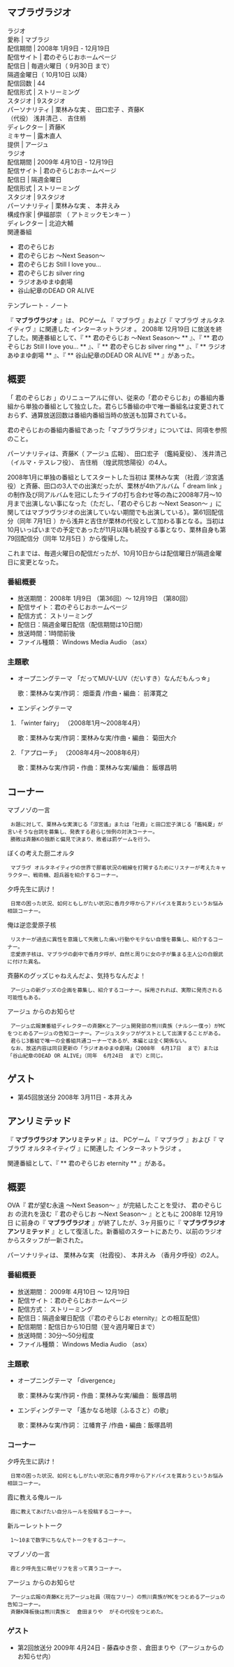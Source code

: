 マブラヴラジオ  
---  
ラジオ  
愛称  |  マブラジ   
配信期間  |  2008年  1月9日  \-  12月19日   
配信サイト  |  君のぞらじおホームページ   
配信日  |  毎週火曜日（  9月30日  まで）   
隔週金曜日（  10月10日  以降）  
配信回数  |  44   
配信形式  |  ストリーミング   
スタジオ  |  9スタジオ   
パーソナリティ  |  栗林みな実  、  田口宏子  、斉藤K   
（代役）  浅井清己  、  吉住梢  
ディレクター  |  斉藤K   
ミキサー  |  露木直人   
提供  |  アージュ   
ラジオ  
配信期間  |  2009年  4月10日  \-  12月19日   
配信サイト  |  君のぞらじおホームページ   
配信日  |  隔週金曜日   
配信形式  |  ストリーミング   
スタジオ  |  9スタジオ   
パーソナリティ  |  栗林みな実  、  本井えみ   
構成作家  |  伊福部崇  （  アトミックモンキー  ）   
ディレクター  |  北迫大輔   
関連番組  
  
  * 君のぞらじお 
  * 君のぞらじお 〜Next Season〜 
  * 君のぞらじお Still I love you… 
  * 君のぞらじお silver ring 
  * ラジオあゆまゆ劇場 
  * 谷山紀章のDEAD OR ALIVE 

  
テンプレート  \-  ノート  
  
『 **マブラヴラジオ** 』は、  PCゲーム  『  マブラヴ  』および『  マブラヴ オルタネイティヴ  』に関連した  インターネットラジオ  。
2008年  12月19日  に放送を終了した。関連番組として、『 ** 君のぞらじお 〜Next Season〜  ** 』、『 ** 君のぞらじお
Still I love you…  ** 』、『 ** 君のぞらじお silver ring  ** 』、『 ** ラジオあゆまゆ劇場  ** 』、『
** 谷山紀章のDEAD OR ALIVE  ** 』があった。

##  概要  

「  君のぞらじお
」のリニューアルに伴い、従来の「君のぞらじお」の番組内番組から単独の番組として独立した。君らじ5番組の中で唯一番組名は変更されておらず、通算放送回数は番組内番組当時の放送も加算されている。

君のぞらじおの番組内番組であった「マブラヴラジオ」については、同項を参照のこと。

パーソナリティは、斉藤K（  アージュ  広報）、  田口宏子  （鑑純夏役）、  浅井清己  （イルマ・テスレフ役）、  吉住梢
（煌武院悠陽役）の4人。

2008年1月に単独の番組としてスタートした当初は  栗林みな実  （社霞／涼宮遙役）と斉藤、田口の3人での出演だったが、栗林が4thアルバム「
dream link  」の制作及び同アルバムを冠にしたライブの打ち合わせ等の為に2008年7月～10月まで出演しない事になった（ただし、「君のぞらじお
〜Next Season〜 」に関してはマブラヴラジオの出演していない期間でも出演している）。第61回配信分（同年  7月1日
）から浅井と吉住が栗林の代役として加わる事となる。当初は10月いっぱいまでの予定であったが11月以降も続投する事となり、栗林自身も第79回配信分（同年
12月5日  ）から復帰した。

これまでは、毎週火曜日の配信だったが、10月10日からは配信曜日が隔週金曜日に変更となった。

###  番組概要  

  * 放送期間：  2008年  1月9日  （第36回）〜  12月19日  （第80回） 
  * 配信サイト：君のぞらじおホームページ 
  * 配信方式：  ストリーミング 
  * 配信日：隔週金曜日配信（配信期間は10日間） 
  * 放送時間：1時間前後 
  * ファイル種類：  Windows Media Audio  （asx） 

###  主題歌  

  * オープニングテーマ 「だってMUV-LUV（だいすき）なんだもんっ☆」 

     歌：栗林みな実/作詞：  畑亜貴  /作曲・編曲：  前澤寛之 
  * エンディングテーマ 

  1. 「winter fairy」 （2008年1月〜2008年4月） 

     歌：栗林みな実/作詞：栗林みな実/作曲・編曲：  菊田大介 
  2. 「アプローチ」 （2008年4月〜2008年6月） 

     歌：栗林みな実/作詞・作曲：栗林みな実/編曲：  飯塚昌明 

##  コーナー  

マブノゾの一言

     お題に対して、栗林みな実演じる「涼宮遙」または「社霞」と田口宏子演じる「鑑純夏」が言いそうな台詞を募集し、発表する君らじ恒例の対決コーナー。 
     勝敗は斉藤Kの独断と偏見で決まり、敗者は罰ゲームを行う。 
ぼくの考えた厨二オルタ

     マブラヴ オルタネイティヴの世界で膠着状況の戦線を打開するためにリスナーが考えたキャラクター、戦術機、超兵器を紹介するコーナー。 
夕呼先生に訊け！

     日常の困った状況、如何ともしがたい状況に香月夕呼からアドバイスを貰おうというお悩み相談コーナー。 
俺は逆恋愛原子核

     リスナーが過去に異性を意識して失敗した痛い行動やモテない自慢を募集し、紹介するコーナー。 
     恋愛原子核は、マブラヴの劇中で香月夕呼が、自然と周りに女の子が集まる主人公の白銀武に付けた異名。 
斉藤Kのグッズじゃねえんだよ、気持ちなんだよ！

     アージュの新グッズの企画を募集し、紹介するコーナー。採用されれば、実際に発売される可能性もある。 

アージュ  からのお知らせ

     アージュ広報兼番組ディレクターの斉藤Kとアージュ開発部の熊川貴族（ナルシー僕ゥ）がMCをつとめるアージュの告知コーナー。アージュスタッフがゲストとして出演することがある。 
     君らじ3番組で唯一の全番組共通コーナーであるが、本編とは全く関係ない。 
     なお、放送内容は同日更新の「ラジオあゆまゆ劇場」（2008年  6月17日  まで）または「谷山紀章のDEAD OR ALIVE」（同年  6月24日  まで）と同じ。 

##  ゲスト  

  * 第45回放送分  2008年  3月11日  \-  本井えみ 

##  アンリミテッド  

『 **マブラヴラジオ アンリミテッド** 』は、  PCゲーム  『  マブラヴ  』および『  マブラヴ オルタネイティヴ  』に関連した
インターネットラジオ  。

関連番組として、『 ** 君のぞらじお eternity  ** 』がある。

##  概要  

OVA『  君が望む永遠 〜Next Season〜  』が完結したことを受け、  君のぞらじお  の流れを汲む『  君のぞらじお 〜Next
Season〜  』とともに  2008年  12月19日  に前身の『 **マブラヴラジオ** 』が終了したが、3ヶ月振りに『 **マブラヴラジオ
アンリミテッド** 』として復活した。新番組のスタートにあたり、以前のラジオからスタッフが一新された。

パーソナリティは、  栗林みな実  （社霞役）、  本井えみ  （香月夕呼役）の2人。

###  番組概要  

  * 放送期間：  2009年  4月10日  ～  12月19日 
  * 配信サイト：君のぞらじおホームページ 
  * 配信方式：  ストリーミング 
  * 配信日：隔週金曜日配信（『君のぞらじお eternity』との相互配信） 
  * 配信期間：配信日から10日間（翌々週月曜日まで） 
  * 放送時間：30分～50分程度 
  * ファイル種類：  Windows Media Audio  （asx） 

###  主題歌  

  * オープニングテーマ 「divergence」 

     歌：栗林みな実/作詞・作曲：栗林みな実/編曲：  飯塚昌明 
  * エンディングテーマ 「遙かなる地球（ふるさと）の歌」 

     歌：栗林みな実/作詞：  江幡育子  /作曲・編曲：飯塚昌明 

###  コーナー  

夕呼先生に訊け！

     日常の困った状況、如何ともしがたい状況に香月夕呼からアドバイスを貰おうというお悩み相談コーナー。 
霞に教える俺ルール

     霞に教えてあげたい自分ルールを投稿するコーナー。 
新ルーレットトーク

     1～10まで数字にちなんでトークをするコーナー。 
マブノゾの一言

     霞と夕呼先生に萌ゼリフを言って貰うコーナー。 
アージュ  からのお知らせ

     アージュ広報の斉藤Kと元アージュ社員（現在フリー）の熊川貴族がMCをつとめるアージュの告知コーナー。 
     斉藤K降板後は熊川貴族と  倉田まりや  がその代役をつとめた。 

###  ゲスト  

  * 第2回放送分  2009年  4月24日  \-  藤森ゆき奈  、倉田まりや（アージュからのお知らせ内） 

